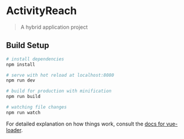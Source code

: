 # ActivityReach

> A hybrid application project

## Build Setup

``` bash
# install dependencies
npm install

# serve with hot reload at localhost:8080
npm run dev

# build for production with minification
npm run build

# watching file changes
npm run watch
```

For detailed explanation on how things work, consult the [docs for vue-loader](http://vuejs.github.io/vue-loader).
